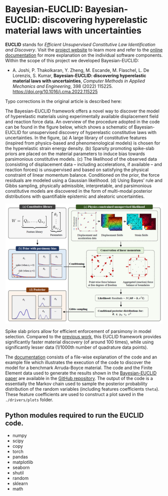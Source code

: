 # Bayesian-EUCLID: Bayesian-EUCLID: discovering hyperelastic material laws with uncertainties

**EUCLID** stands for *Efficient Unsupervised Constitutive Law Identification and Discovery*. Visit the [project website](https://euclid-code.github.io/) to learn more and refer to the [online documentation](https://euclid-code.github.io/EUCLID-hyperelasticity-bayesian/mkdocs/site/) for more explanation on the individual software components. Within the scope of this project we developed Bayesian-EUCLID:

- A. Joshi, P. Thakolkaran, Y. Zheng, M. Escande, M. Flaschel, L. De Lorenzis, S. Kumar, **Bayesian-EUCLID: discovering hyperelastic material laws with uncertainties**, *Computer Methods in Applied Mechanics and Engineering*, 398 (2022) 115225. https://doi.org/10.1016/j.cma.2022.115225

Typo corrections in the original article is described here: 

The Bayesian-EUCLID framework offers a novel way to discover the model of hyperelastic materials
using experimentally available displacement field and reaction force data. An overview of the
procedure adopted in the code can be found in the figure below, which shows a schematic of Bayesian-EUCLID for unsupervised discovery of hyperelastic constitutive laws with uncertainties.
In the figure, (a) A large library of constitutive features (inspired from physics-based and phenomenological models) is chosen for the hyperelastic strain energy density. (b) Sparsity promoting
spike-slab priors are placed on the material parameters to induce bias towards parsimonious constitutive models. (c) The likelihood of the
observed data (consisting of displacement data – including accelerations, if available – and reaction forces) is unsupervised and based on satisfying
the physical constraint of linear momentum balance. Conditioned on the prior, the force residuals are modeled using a Gaussian likelihood. (d)
Using Bayes’ rule and Gibbs sampling, physically admissible, interpretable, and parsimonious constitutive models are discovered in the form of
multi-modal posterior distributions with quantifiable epistemic and aleatoric uncertainties.

![BayesianEUCLID](BayesianEUCLID.PNG "Overview of the Bayesian-EUCLID framework")

Spike slab priors allow for efficient enforcement of parsimony in model selection. Compared to the [previous work](https://www.sciencedirect.com/science/article/pii/S0045782521001894), this EUCLID framework provides significantly faster material discovery (of around 100 times), while using significantly lesser data (1/1000th number of quadrature data points).

The [documentation](https://euclid-code.github.io/EUCLID-hyperelasticity-bayesian/mkdocs/site/) consists of a file-wise explanation of the code and an example file which illustrates the execution of the code to discover the model for a benchmark Arruda-Boyce material. The code and the Finite Element data used to generate the results shown in the [Bayesian-EUCLID paper](https://doi.org/10.1016/j.cma.2022.115225) are available in the [GitHub repository](https://github.com/EUCLID-code/EUCLID-hyperelasticity-bayesian). The output of the code is a essentially the Markov chain used to sample the posterior probability distribution of the random variables (including features coefficients `theta`). These feature coefficients are used to construct a plot saved in the `./drivers/plots` folder.

## Python modules required to run the EUCLID code.

- numpy
- scipy
- copy
- torch
- pandas
- matplotlib
- seaborn
- shutil
- random
- sklearn
- math

